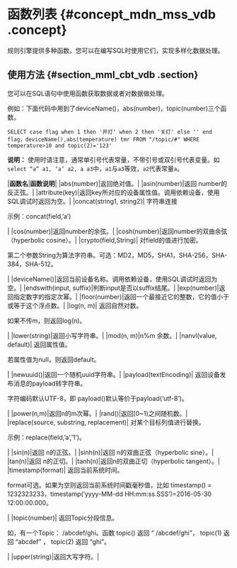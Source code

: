 # 函数列表 {#concept_mdn_mss_vdb .concept}

规则引擎提供多种函数，您可以在编写SQL时使用它们，实现多样化数据处理。

## 使用方法 {#section_mml_cbt_vdb .section}

您可以在SQL语句中使用函数获取数据或者对数据做处理。

例如：下面代码中用到了deviceName\(\)，abs\(number\)，topic\(number\)三个函数。

```
SELECT case flag when 1 then '开灯' when 2 then '关灯' else '' end flag，deviceName(),abs(temperature) tmr FROM "/topic/#" WHERE temperature>10 and topic(2)='123'
```

**说明：** 使用时请注意，通常单引号代表常量，不带引号或双引号代表变量。如`select “a” a1, ‘a’ a2, a a3`中，`a1`与`a3`等效，`a2`代表常量`a`。

|**函数名**|**函数说明**|
|abs\(number\)|返回绝对值。|
|asin\(number\)|返回 number的反正弦。|
|attribute\(key\)|返回key所对应的设备属性值。调用依赖设备，使用SQL调试时返回为空。|
|concat\(string1, string2\)| 字符串连接

 示例：concat\(field,’a’\)

 |
|cos\(number\)|返回number的余弦。|
|cosh\(number\)|返回number的双曲余弦（hyperbolic cosine）。|
|crypto\(field,String\)| 对field的值进行加密。

 第二个参数String为算法字符串。可选：MD2，MD5，SHA1，SHA-256，SHA-384，SHA-512。

 |
|deviceName\(\)|返回当前设备名称。调用依赖设备，使用SQL调试时返回为空。|
|endswith\(input, suffix\)|判断input是否以suffix结尾。|
|exp\(number\)|返回指定数字的指定次幂。|
|floor\(number\)|返回一个最接近它的整数，它的值小于或等于这个浮点数。|
|log\(n, m\)| 返回自然对数。

 如果不传m，则返回log\(n\)。

 |
|lower\(string\)|返回小写字符串。|
|mod\(n, m\)|n%m 余数。|
|nanvl\(value, default\)| 返回属性值。

 若属性值为null，则返回default。

 |
|newuuid\(\)|返回一个随机uuid字符串。|
|payload\(textEncoding\)| 返回设备发布消息的payload转字符串。

 字符编码默认UTF-8，即 payload\(\)默认等价于payload\(‘utf-8’\)。

 |
|power\(n,m\)|返回n的m次幂。|
|rand\(\)|返回\[0~1\)之间随机数。|
|replace\(source, substring, replacement\)| 对某个目标列值进行替换。

 示例：replace\(field,’a’,’1’\)。

 |
|sin\(n\)|返回 n的正弦。|
|sinh\(n\)|返回 n的双曲正弦（hyperbolic sine）。|
|tan\(n\)|返回 n的正切。|
|tanh\(n\)|返回n的双曲正切（hyperbolic tangent）。|
|timestamp\(format\)| 返回当前系统时间。

 format可选。如果为空则返回当前系统时间戳毫秒值，比如 timestamp\(\) = 1232323233，timestamp\(‘yyyy-MM-dd HH:mm:ss.SSS’\)=2016-05-30 12:00:00.000。

 |
|topic\(number\)| 返回Topic分段信息。

 如，有一个Topic： /abcdef/ghi。函数 topic\(\) 返回 “ /abcdef/ghi”， topic\(1\) 返回 “abcdef” ， topic\(2\) 返回 “ghi”。

 |
|upper\(string\)|返回大写字符。|

